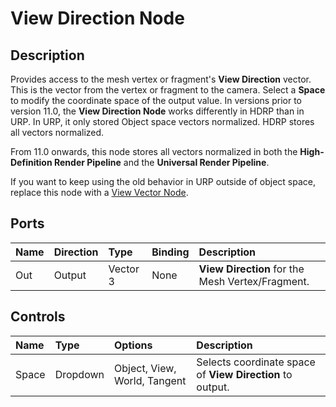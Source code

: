 # View Direction Node

## Description

Provides access to the mesh vertex or fragment's **View Direction** vector. This is the vector from the vertex or fragment to the camera. Select a **Space** to modify the coordinate space of the output value.
In versions prior to version 11.0, the **View Direction Node** works differently in HDRP than in URP. In URP, it only stored Object space vectors normalized. HDRP stores all vectors normalized.

From 11.0 onwards, this node stores all vectors normalized in both the **High-Definition Render Pipeline** and the **Universal Render Pipeline**.

If you want to keep using the old behavior in URP outside of object space, replace this node with a [View Vector Node](View-Vector-Node).



## Ports

| Name        | Direction           | Type  | Binding | Description |
|:------------ |:-------------|:-----|:---|:---|
| Out | Output      |    Vector 3 | None | **View Direction** for the Mesh Vertex/Fragment. |

## Controls

| Name        | Type           | Options  | Description |
|:------------ |:-------------|:-----|:---|
| Space | Dropdown | Object, View, World, Tangent | Selects coordinate space of **View Direction** to output. |

